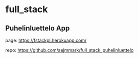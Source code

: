 # full_stack

## Puhelinluettelo App
page: https://fstackpl.herokuapp.com/

repo: https://github.com/aejmmark/full_stack_puhelinluettelo